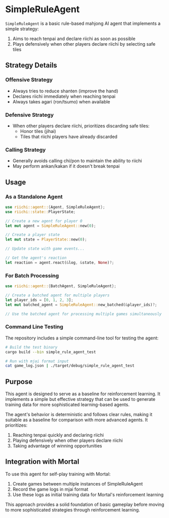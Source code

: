 # SimpleRuleAgent

`SimpleRuleAgent` is a basic rule-based mahjong AI agent that implements a simple strategy:

1. Aims to reach tenpai and declare riichi as soon as possible
2. Plays defensively when other players declare riichi by selecting safe tiles

## Strategy Details

### Offensive Strategy
- Always tries to reduce shanten (improve the hand)
- Declares riichi immediately when reaching tenpai
- Always takes agari (ron/tsumo) when available

### Defensive Strategy
- When other players declare riichi, prioritizes discarding safe tiles:
  - Honor tiles (jihai)
  - Tiles that riichi players have already discarded

### Calling Strategy
- Generally avoids calling chi/pon to maintain the ability to riichi
- May perform ankan/kakan if it doesn't break tenpai

## Usage

### As a Standalone Agent

```rust
use riichi::agent::{Agent, SimpleRuleAgent};
use riichi::state::PlayerState;

// Create a new agent for player 0
let mut agent = SimpleRuleAgent::new(0);

// Create a player state
let mut state = PlayerState::new(0);

// Update state with game events...

// Get the agent's reaction
let reaction = agent.react(&log, &state, None)?;
```

### For Batch Processing

```rust
use riichi::agent::{BatchAgent, SimpleRuleAgent};

// Create a batched agent for multiple players
let player_ids = [0, 1, 2, 3];
let mut batched_agent = SimpleRuleAgent::new_batched(&player_ids)?;

// Use the batched agent for processing multiple games simultaneously
```

### Command Line Testing

The repository includes a simple command-line tool for testing the agent:

```bash
# Build the test binary
cargo build --bin simple_rule_agent_test

# Run with mjai format input
cat game_log.json | ./target/debug/simple_rule_agent_test
```

## Purpose

This agent is designed to serve as a baseline for reinforcement learning. It implements a simple but effective strategy that can be used to generate training data for more sophisticated learning-based agents.

The agent's behavior is deterministic and follows clear rules, making it suitable as a baseline for comparison with more advanced agents. It prioritizes:

1. Reaching tenpai quickly and declaring riichi
2. Playing defensively when other players declare riichi
3. Taking advantage of winning opportunities

## Integration with Mortal

To use this agent for self-play training with Mortal:

1. Create games between multiple instances of SimpleRuleAgent
2. Record the game logs in mjai format
3. Use these logs as initial training data for Mortal's reinforcement learning

This approach provides a solid foundation of basic gameplay before moving to more sophisticated strategies through reinforcement learning.
